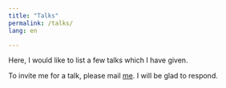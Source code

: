```yaml
---
title: "Talks"
permalink: /talks/
lang: en

---
```


Here, I would like to list a few talks which I have given.

To invite me for a talk, please mail [me](mailto:okeaditya315@gmail.com). I will be glad to respond.
